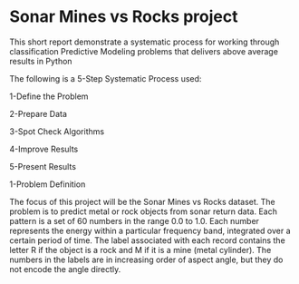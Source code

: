 # Sonar Mines vs Rocks project
This short report demonstrate a systematic process for working through classification Predictive Modeling problems that delivers above average results in Python


The following is a 5-Step Systematic Process used:

1-Define the Problem

2-Prepare Data

3-Spot Check Algorithms

4-Improve Results

5-Present Results


1-Problem Definition

The focus of this project will be the Sonar Mines vs Rocks dataset. The problem is to predict metal or rock objects from sonar return data. Each pattern is a set of 60 numbers in the range 0.0 to 1.0. Each number represents the energy within a particular frequency band, integrated over a certain period of time. The label associated with each record contains the letter R if the object is a rock and M if it is a mine (metal cylinder). The numbers in the labels are in increasing order of aspect angle, but they do not encode the angle directly.
